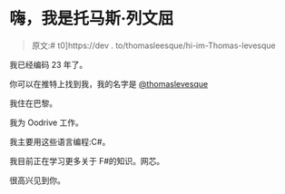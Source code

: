 # 嗨，我是托马斯·列文屈

> 原文:# t0]https://dev . to/thomasleesque/hi-im-Thomas-levesque

我已经编码 23 年了。

你可以在推特上找到我，我的名字是 [@thomaslevesque](https://twitter.com/thomaslevesque)

我住在巴黎。

我为 Oodrive 工作。

我主要用这些语言编程:C#。

我目前正在学习更多关于 F#的知识。网芯。

很高兴见到你。